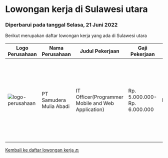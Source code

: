 
  # Lowongan kerja di Sulawesi utara

  ### Diperbarui pada tanggal Selasa, 21 Juni 2022

  Berikut merupakan daftar lowongan kerja yang ada di Sulawesi utara

  |Logo Perusahaan | Nama Perusahaan | Judul Pekerjaan | Gaji Pekerjaan | Lokasi | Deskripsi | Tanggal diunggah | Pranala |
  | -------------- | --------------- | --------------- | --------- | --------- | -------------- | ------- | ----------- |
  |![logo-perusahaan](https://i.ibb.co/sqvTCh9/112815900-stock-vector-no-image-available-icon-flat-vector.webp)|PT Samudera Mulia Abadi|IT Officer(Programmer Mobile and Web Application)|Rp. 5.000.000-Rp. 6.000.000|Manado|PT Samudera Mulia Abadi kami adalah Perusahaan Kontraktor Pertambangan. Adapun dibawah ini adalah posisi yang saat ini kami butuhkan untuk penempatan...|Selasa, 21 Juni 2022|https://www.jobstreet.co.id/id/job/it-officer-programmer-mobile-and-web-application-3927192?token=0~49a3afb5-a45d-41ce-8da8-3cdd8bb66bbb&sectionRank=1&jobId=jobstreet-id-job-3927192|


  [Kembali ke daftar lowongan kerja 🔙](../README.md#daftar-lowongan-kerja)
  
